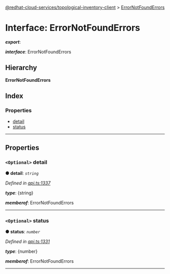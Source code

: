 [@redhat-cloud-services/topological-inventory-client](../README.md) > [ErrorNotFoundErrors](../interfaces/errornotfounderrors.md)

# Interface: ErrorNotFoundErrors

*__export__*: 

*__interface__*: ErrorNotFoundErrors

## Hierarchy

**ErrorNotFoundErrors**

## Index

### Properties

* [detail](errornotfounderrors.md#detail)
* [status](errornotfounderrors.md#status)

---

## Properties

<a id="detail"></a>

### `<Optional>` detail

**● detail**: *`string`*

*Defined in [api.ts:1337](https://github.com/RedHatInsights/javascript-clients/blob/master/packages/topological-inventory/api.ts#L1337)*

*__type__*: {string}

*__memberof__*: ErrorNotFoundErrors

___
<a id="status"></a>

### `<Optional>` status

**● status**: *`number`*

*Defined in [api.ts:1331](https://github.com/RedHatInsights/javascript-clients/blob/master/packages/topological-inventory/api.ts#L1331)*

*__type__*: {number}

*__memberof__*: ErrorNotFoundErrors

___

